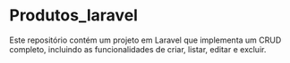 # Produtos_laravel
Este repositório contém um projeto em Laravel que implementa um CRUD completo, incluindo as funcionalidades de criar, listar, editar e excluir.
